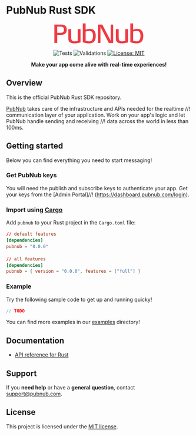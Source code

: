 # PubNub Rust SDK


<div align = "center">

![PubNub](https://raw.githubusercontent.com/pubnub/rust/phoenix/logo.svg)

![Tests](https://github.com/pubnub/rust/actions/workflows/run-tests.yml/badge.svg)
![Validations](https://github.com/pubnub/rust/actions/workflows/run-validations.yml/badge.svg)
[![License: MIT](https://img.shields.io/badge/License-MIT-yellow.svg)](https://github.com/pubnub/rust/LICENSE)

**Make your app come alive with real-time experiences!**

</div>

## Overview

This is the official PubNub Rust SDK repository.

[PubNub](https://www.pubnub.com/) takes care of the infrastructure and APIs needed for the realtime //! communication layer of your application. Work on your app's logic and let PubNub handle sending and receiving //! data across the world in less than 100ms.

## Getting started

Below you can find everything you need to start messaging!

### Get PubNub keys

You will need the publish and subscribe keys to authenticate your app. Get your keys from the [Admin Portal]//! (https://dashboard.pubnub.com/login).

### Import using [Cargo](https://doc.rust-lang.org/cargo/getting-started/installation.html)

Add `pubnub` to your Rust project in the `Cargo.toml` file:

```toml
// default features
[dependencies]
pubnub = "0.0.0"

// all features
[dependencies]
pubnub = { version = "0.0.0", features = ["full"] }
```

### Example

Try the following sample code to get up and running quicky!

```rust
// TODO
```

You can find more examples in our [examples](examples/) directory!

## Documentation

* [API reference for Rust](TODO)

## Support

If you **need help** or have a **general question**, contact support@pubnub.com.

## License

This project is licensed under the [MIT license].

[MIT license]: https://github.com/pubnub/LICENSE/blob/master/LICENSE

